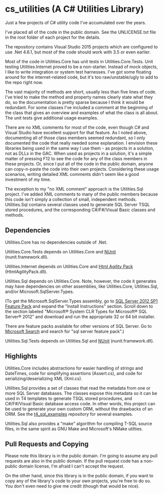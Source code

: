 cs_utilities (A C# Utilities Library)
=====================================

Just a few projects of C# utility code I've accumulated over the years.

I've placed all of the code in the public domain.  See the UNLICENSE.txt file in the root folder of each project for the details.

The repository contains Visual Studio 2015 projects which are configured to use .Net 4.6.1, but most of the code should work with 3.5 or even earlier.

Most of the code in Utilities.Core has unit tests in Utilities.Core.Tests.  Unit testing Utilities.Internet proved to be a non-starter.  Instead of mock objects, I like to write integration or system test harnesses.  I've got some floating around for the internet-related code, but it's too raw/unstable/ugly to add to the repo right now.

The vast majority of methods are short, usually less than five lines of code.  I've tried to make the method and property names clearly state what they do, so the documentation is pretty sparse because I think it would be redundant.  For some classes I've included a comment at the beginning of the class that gives an overview and examples of what the class is all about.  The unit tests give additional usage examples.

There are no XML comments for most of the code, even though C# and Visual Studio have excellent support for that feature.  As I noted above, documenting all of those class members seemed redundant, so I only documented the code that really needed some explanation.  I envision these libraries being used in the same way I use them - as projects in a solution, not as DLLs in the GAC.  When used as projects in a solution, it's a simple matter of pressing F12 to see the code for any of the class members in these projects.  Or, since I put all of the code in the public domain, anyone can copy-n-paste the code into their own projects.  Considering these usage scenarios, writing detailed XML comments didn't seem like a good investment of my time.

The exception to my "no XML comment" approach is the Utilities.Sql project.  I've added XML comments to many of the public members because this code isn't simply a collection of small, independent methods.  Utilities.Sql contains several classes used to generate SQL Server TSQL stored procedures, and the corresponding C#/F#/Visual Basic classes and methods.

Dependencies
------------

Utilities.Core has no dependencies outside of .Net.

Utilities.Core.Tests depends on Utilities.Core and [NUnit](http://www.nunit.org/) (nunit.framework.dll).

Utilities.Internet depends on Utilities.Core and [Html Agility Pack](http://htmlagilitypack.codeplex.com/) (HtmlAgilityPack.dll).

Utilities.Sql depends on Utilities.Core.  Note, however, the code it generates may have dependencies on other assemblies, like Utilities.Core, Utilities.Sql, and/or Microsoft.SqlServer.Types.

(To get the Microsoft.SqlServer.Types assembly, go to [SQL Server 2012 SP1 Feature Pack](http://www.microsoft.com/en-us/download/details.aspx?id=35580) and expand the "Install Instructions" section.  Scroll down to the section labeled "Microsoft® System CLR Types for Microsoft® SQL Server® 2012" and download and run the appropriate 32 or 64 bit installer.

There are feature packs available for other versions of SQL Server.  Go to [Microsoft Search](http://search.microsoft.com/) and search for "sql server feature pack".)

Utilities.Sql.Tests depends on Utilities.Sql and [NUnit](http://www.nunit.org/) (nunit.framework.dll).

Highlights
----------

Utilities.Core includes abstractions for easier handling of strings and DateTimes, code for simplifying assertions (Assert.cs), and code for serializing/deserializing XML (Xml.cs).

Utilities.Sql provides a set of classes that read the metadata from one or more SQL Server databases.  The classes expose this metadata so it can be used in T4 templates to generate TSQL stored procedures, and C#/F#/Visual Basic database access code.  In other words, this project can be used to generate your own custom ORM, without the drawbacks of an ORM.  See the [t4_sql_examples](https://github.com/ctimmons/t4_sql_examples) repository for several examples.

Utilities.Sql also provides a "make" algorithm for compiling T-SQL source files, in the same spirit as GNU Make and Microsoft's NMake utilties.

Pull Requests and Copying
-------------------------

Please note this library is in the public domain.  I'm going to assume any pull requests are also in the public domain.  If the pull request code has a non-public domain license, I'm afraid I can't accept the request.

On the other hand, since this library is in the public domain, if you want to copy any of the library's code to your own projects, you're free to do so.  You don't even need to give me credit (though that would be nice).
